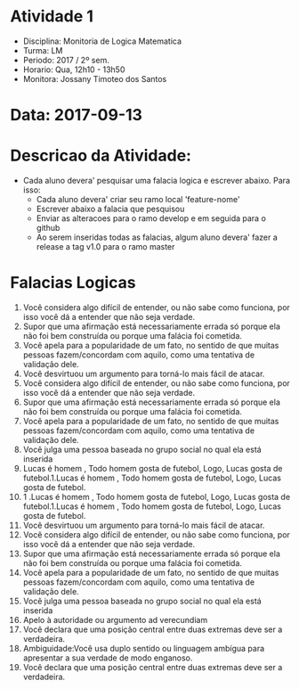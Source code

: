 # Atividade 1

* Disciplina: Monitoria de Logica Matematica
* Turma: LM
* Periodo: 2017 / 2º sem.
* Horario: Qua, 12h10 - 13h50
* Monitora: Jossany Timoteo dos Santos

# Data: 2017-09-13

# Descricao da Atividade:
* Cada aluno devera' pesquisar uma falacia logica e escrever abaixo. Para isso:
  - Cada aluno devera' criar seu ramo local 'feature-nome'
  - Escrever abaixo a falacia que pesquisou
  - Enviar as alteracoes para o ramo develop e em seguida para o github
  - Ao serem inseridas todas as falacias, algum aluno devera' fazer a release a tag v1.0 para o ramo master

# Falacias Logicas

  1. Você considera algo difícil de entender, ou não sabe como funciona, por isso você dá a entender que não seja verdade.
  2. Supor que uma afirmação está necessariamente errada só porque ela não foi bem construída ou porque uma falácia foi cometida.
  3. Você apela para a popularidade de um fato, no sentido de que muitas pessoas fazem/concordam com aquilo, como uma tentativa de validação dele.
  4. Você desvirtuou um argumento para torná-lo mais fácil de atacar.
  5. Você considera algo difícil de entender, ou não sabe como funciona, por isso você dá a entender que não seja verdade.
  6. Supor que uma afirmação está necessariamente errada só porque ela não foi bem construída ou porque uma falácia foi cometida.
  7. Você apela para a popularidade de um fato, no sentido de que muitas pessoas fazem/concordam com aquilo, como uma tentativa de validação dele.
  8. Você julga uma pessoa baseada no grupo social no qual ela está inserida
  9. Lucas é homem , Todo homem gosta de futebol, Logo, Lucas gosta de futebol.1.Lucas é homem , Todo homem gosta de futebol, Logo, Lucas gosta de futebol.
  10. 1 .Lucas é homem , Todo homem gosta de futebol, Logo, Lucas gosta de futebol.1.Lucas é homem , Todo homem gosta de futebol, Logo, Lucas gosta de futebol.
  11. Você desvirtuou um argumento para torná-lo mais fácil de atacar.
  12. Você considera algo difícil de entender, ou não sabe como funciona, por isso você dá a entender que não seja verdade.
  13. Supor que uma afirmação está necessariamente errada só porque ela não foi bem construída ou porque uma falácia foi cometida.
  14. Você apela para a popularidade de um fato, no sentido de que muitas pessoas fazem/concordam com aquilo, como uma tentativa de validação dele.
  15. Você julga uma pessoa baseada no grupo social no qual ela está inserida
  16. Apelo à autoridade ou argumento ad verecundiam
  17. Você declara que uma posição central entre duas extremas deve ser a verdadeira.
  18. Ambiguidade:Você usa duplo sentido ou linguagem ambígua para apresentar a sua verdade de modo enganoso.
  19. Você declara que uma posição central entre duas extremas deve ser a verdadeira.
